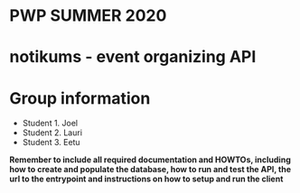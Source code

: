 # PWP SUMMER 2020
# notikums - event organizing API
# Group information
* Student 1. Joel
* Student 2. Lauri
* Student 3. Eetu

__Remember to include all required documentation and HOWTOs, including how to create and populate the database, how to run and test the API, the url to the entrypoint and instructions on how to setup and run the client__



